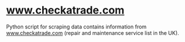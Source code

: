 # www.checkatrade.com
Python script for scraping data contains information from www.checkatrade.com (repair and maintenance service list in the UK).
